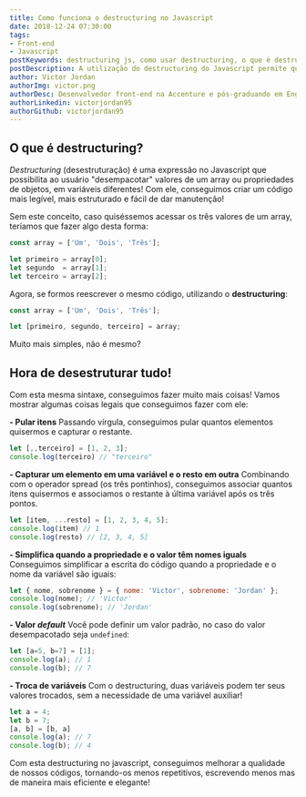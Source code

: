 ```yaml
---
title: Como funciona o destructuring no Javascript 
date: 2018-12-24 07:30:00
tags:
- Front-end
- Javascript
postKeywords: destructuring js, como usar destructuring, o que é destructuring js, o que é destructuring, como posso usar destructuring, destruct js
postDescription: A utilização do destructuring do Javascript permite que nosso código se torne mais elegante e legível!
author: Victor Jordan
authorImg: victor.png
authorDesc: Desenvolvedor front-end na Accenture e pós-graduando em Engenharia de Software pela PUC-MG e formado em Banco de Dados pela Fatec, apaixonado por usabilidade, performance e UX!
authorLinkedin: victorjordan95
authorGithub: victorjordan95
---
```


## O que é destructuring? 

*Destructuring* (desestruturação) é uma expressão no Javascript que possibilita ao usuário "desempacotar" valores de um array ou propriedades de objetos, em variáveis diferentes!
Com ele, conseguimos criar um código mais legível, mais estruturado e fácil de dar manutenção!

Sem este conceito, caso quiséssemos acessar os três valores de um array, teríamos que fazer algo desta forma:

```javascript
const array = ['Um', 'Dois', 'Três'];

let primeiro = array[0];
let segundo  = array[1];
let terceiro = array[2];
```

Agora, se formos reescrever o mesmo código, utilizando o **destructuring**:

<!-- more -->

```javascript
const array = ['Um', 'Dois', 'Três'];

let [primeiro, segundo, terceiro] = array;
```

Muito mais simples, não é mesmo?

## Hora de desestruturar tudo!

Com esta mesma sintaxe, conseguimos fazer muito mais coisas! Vamos mostrar algumas coisas legais que conseguimos fazer com ele:

**- Pular itens**
Passando vírgula, conseguimos pular quantos elementos quisermos e capturar o restante.

```javascript
let [,,terceiro] = [1, 2, 3];
console.log(terceiro) // "terceiro"
```

**- Capturar um elemento em uma variável e o resto em outra**
Combinando com o operador spread (os três pontinhos), conseguimos associar quantos itens quisermos e associamos o restante à última variável após os três pontos.

```javascript
let [item, ...resto] = [1, 2, 3, 4, 5];
console.log(item) // 1
console.log(resto) // [2, 3, 4, 5]
```

**- Simplifica quando a propriedade e o valor têm nomes iguals**
Conseguimos simplificar a escrita do código quando a propriedade e o nome da variável são iguais:

```javascript
let { nome, sobrenome } = { nome: 'Victor', sobrenome: 'Jordan' };
console.log(nome); // 'Victor'
console.log(sobrenome); // 'Jordan'
```

**- Valor *default***
Você pode definir um valor padrão, no caso do valor desempacotado seja `undefined`:

```javascript
let [a=5, b=7] = [1];
console.log(a); // 1
console.log(b); // 7
```

**- Troca de variáveis**
Com o destructuring, duas variáveis podem ter seus valores trocados, sem a necessidade de uma variável auxiliar!

```javascript
let a = 4;
let b = 7;
[a, b] = [b, a]
console.log(a); // 7
console.log(b); // 4
```

Com esta destructuring no javascript, conseguimos melhorar a qualidade de nossos códigos, tornando-os menos repetitivos, escrevendo menos mas de maneira mais eficiente e elegante!